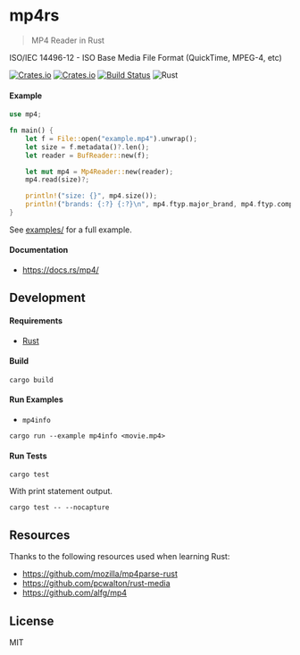 # mp4rs
> MP4 Reader in Rust

ISO/IEC 14496-12 - ISO Base Media File Format (QuickTime, MPEG-4, etc)

[![Crates.io](https://img.shields.io/crates/v/mp4)](https://crates.io/crates/mp4)
[![Crates.io](https://img.shields.io/crates/d/mp4)](https://crates.io/crates/mp4)
[![Build Status](https://travis-ci.org/alfg/mp4rs.svg?branch=master)](https://travis-ci.org/alfg/mp4rs)
![Rust](https://github.com/alfg/mp4rs/workflows/Rust/badge.svg)

#### Example
```rust
use mp4;

fn main() {
    let f = File::open("example.mp4").unwrap();
    let size = f.metadata()?.len();
    let reader = BufReader::new(f);

    let mut mp4 = Mp4Reader::new(reader);
    mp4.read(size)?;

    println!("size: {}", mp4.size());
    println!("brands: {:?} {:?}\n", mp4.ftyp.major_brand, mp4.ftyp.compatible_brands);
}
```

See [examples/](examples/) for a full example.

#### Documentation
* https://docs.rs/mp4/

## Development

#### Requirements
* [Rust](https://www.rust-lang.org/)

#### Build
```
cargo build
```

#### Run Examples
* `mp4info`
```
cargo run --example mp4info <movie.mp4>
```

#### Run Tests
```
cargo test
```

With print statement output.
```
cargo test -- --nocapture
```

## Resources
Thanks to the following resources used when learning Rust:
* https://github.com/mozilla/mp4parse-rust
* https://github.com/pcwalton/rust-media
* https://github.com/alfg/mp4

## License
MIT
